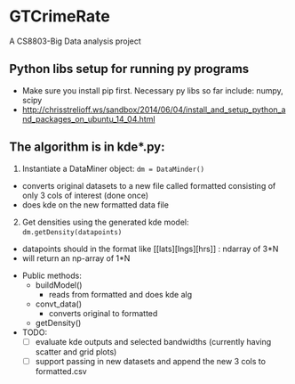# GTCrimeRate
A CS8803-Big Data analysis project

## Python libs setup for running py programs
- Make sure you install pip first. Necessary py libs so far include: numpy, scipy
- http://chrisstrelioff.ws/sandbox/2014/06/04/install_and_setup_python_and_packages_on_ubuntu_14_04.html

## The algorithm is in kde*.py:
1. Instantiate a DataMiner object: `dm = DataMinder()`
  * converts original datasets to a new file called formatted consisting of only 3 cols of interest (done once)
  * does kde on the new formatted data file
2. Get densities using the generated kde model: `dm.getDensity(datapoints)`
  * datapoints should in the format like \[\[lats]\[lngs]\[hrs]] : ndarray of 3*N
  * will return an np-array of 1*N
- Public methods:
  * buildModel()
    - reads from formatted and does kde alg
  * convt_data()
    - converts original to formatted 
  * getDensity()
- TODO:
  * [ ] evaluate kde outputs and selected bandwidths (currently having scatter and grid plots)
  * [ ] support passing in new datasets and append the new 3 cols to formatted.csv
